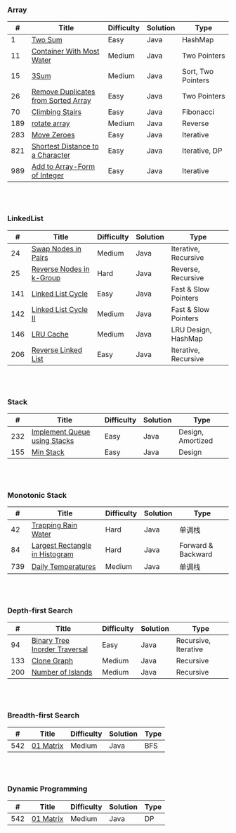 ### Array
| # | Title | Difficulty | Solution | Type |
|---| ----- | ---------- | -------- | ---- |
| 1 | [Two Sum](https://github.com/HackBL/Leetcode/blob/main/Array/1.%20Two%20Sum.md) | Easy | Java | HashMap |
| 11 | [Container With Most Water](https://github.com/HackBL/Leetcode/blob/main/Array/11.%20Container%20With%20Most%20Water.md) | Medium | Java | Two Pointers |
| 15 | [3Sum](https://github.com/HackBL/Leetcode/blob/main/Array/15.%203Sum.md) | Medium | Java | Sort, Two Pointers |
| 26 | [Remove Duplicates from Sorted Array](https://github.com/HackBL/Leetcode/blob/main/Array/26.%20Remove%20Duplicates%20from%20Sorted%20Array.md) | Easy | Java | Two Pointers |
| 70 | [Climbing Stairs](https://github.com/HackBL/Leetcode/blob/main/Array/70.%20Climbing%20Stairs.md) | Easy | Java | Fibonacci |
| 189 | [rotate array](https://github.com/HackBL/Leetcode/blob/main/Array/189.%20rotate%20array.md) | Medium | Java | Reverse |
| 283 | [Move Zeroes](https://github.com/HackBL/Leetcode/blob/main/Array/283.%20Move%20Zeros.md) | Easy | Java | Iterative |
| 821 | [Shortest Distance to a Character](https://github.com/HackBL/Leetcode/blob/main/Array/821.%20Shortest%20Distance%20to%20a%20Character.md) | Easy | Java |  Iterative, DP|
| 989 | [Add to Array-Form of Integer](https://github.com/HackBL/Leetcode/blob/main/Array/989.%20Add%20to%20Array-Form%20of%20Integer.md) | Easy | Java | Iterative |

<br /><br />
### LinkedList
| # | Title | Difficulty | Solution | Type |
|---| ----- | ---------- | -------- | ---- |
| 24 | [Swap Nodes in Pairs](https://github.com/HackBL/Leetcode/blob/main/LinkedList/24.%20Swap%20Nodes%20in%20Pairs.md) | Medium | Java | Iterative, Recursive |
| 25 | [Reverse Nodes in k-Group](https://github.com/HackBL/Leetcode/blob/main/LinkedList/25.%20Reverse%20Nodes%20in%20k-Group.md) | Hard | Java | Reverse, Recursive |
| 141 | [Linked List Cycle](https://github.com/HackBL/Leetcode/blob/main/LinkedList/141.%20Linked%20List%20Cycle.md) | Easy | Java | Fast & Slow Pointers |
| 142 | [Linked List Cycle II](https://github.com/HackBL/Leetcode/blob/main/LinkedList/142.%20Linked%20List%20Cycle%20II.md) | Medium | Java | Fast & Slow Pointers |
| 146 | [LRU Cache](https://github.com/HackBL/Leetcode/blob/main/LinkedList/146.%20LRU%20cache.md) | Medium | Java | LRU Design, HashMap |
| 206 | [Reverse Linked List](https://github.com/HackBL/Leetcode/blob/main/LinkedList/206.%20Reverse%20Linked%20List.md) | Easy | Java | Iterative, Recursive |

<br /><br />
### Stack
| # | Title | Difficulty | Solution | Type |
|---| ----- | ---------- | -------- | ---- |
| 232 | [Implement Queue using Stacks](https://github.com/HackBL/Leetcode/blob/main/Stack/232.%20Implement%20Queue%20using%20Stacks.md) | Easy | Java | Design, Amortized |
| 155 | [Min Stack](https://github.com/HackBL/Leetcode/blob/main/Stack/155.%20Min%20Stack.md) | Easy | Java | Design |

<br /><br />
### Monotonic Stack
| # | Title | Difficulty | Solution | Type |
|---| ----- | ---------- | -------- | ---- |
| 42 | [Trapping Rain Water](https://github.com/HackBL/Leetcode/blob/main/Monotonic%20Stack/42.%20Trapping%20Rain%20Water.md) | Hard | Java | 单调栈 |
| 84 | [Largest Rectangle in Histogram](https://github.com/HackBL/Leetcode/blob/main/Monotonic%20Stack/84.%20Largest%20Rectangle%20in%20Histogram.md) | Hard | Java | Forward & Backward |
| 739 | [Daily Temperatures](https://github.com/HackBL/Leetcode/blob/main/Monotonic%20Stack/739.%20Daily%20Temperatures.md) | Medium | Java | 单调栈 |


<br /><br />
### Depth-first Search
| # | Title | Difficulty | Solution | Type |
|---| ----- | ---------- | -------- | ---- |
| 94 | [Binary Tree Inorder Traversal](https://github.com/HackBL/Leetcode/blob/main/Depth-first%20Search/94.%20Binary%20Tree%20Inorder%20Traversal.md) | Easy | Java | Recursive, Iterative |
| 133 | [Clone Graph](https://github.com/HackBL/Leetcode/blob/main/Depth-first%20Search/133.%20Clone%20Graph.md) | Medium | Java | Recursive |
| 200 | [Number of Islands](https://github.com/HackBL/Leetcode/blob/main/Depth-first%20Search/200.%20Number%20of%20Islands.md) | Medium | Java | Recursive |

<br /><br />
### Breadth-first Search
| # | Title | Difficulty | Solution | Type |
|---| ----- | ---------- | -------- | ---- |
| 542 | [01 Matrix](https://github.com/HackBL/Leetcode/blob/main/Breadth-first%20Search/542.%2001%20Matrix.md) | Medium | Java | BFS |

<br /><br />
### Dynamic Programming
| # | Title | Difficulty | Solution | Type |
|---| ----- | ---------- | -------- | ---- |
| 542 | [01 Matrix](https://github.com/HackBL/Leetcode/blob/main/DP/542.%2001%20Matrix.md) | Medium | Java | DP |


